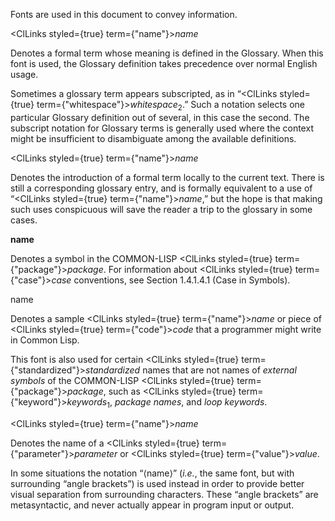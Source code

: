  



Fonts are used in this document to convey information. 



<ClLinks styled={true} term={"name"}><i>name</i></ClLinks> 



Denotes a formal term whose meaning is defined in the Glossary. When this font is used, the Glossary definition takes precedence over normal English usage. 



Sometimes a glossary term appears subscripted, as in “<ClLinks styled={true} term={"whitespace"}><i>whitespace</i></ClLinks><sub>2</sub>.” Such a notation selects one particular Glossary definition out of several, in this case the second. The subscript notation for Glossary terms is generally used where the context might be insufficient to disambiguate among the available definitions. 



<ClLinks styled={true} term={"name"}><i>name</i></ClLinks> 



Denotes the introduction of a formal term locally to the current text. There is still a corresponding glossary entry, and is formally equivalent to a use of “<ClLinks styled={true} term={"name"}><i>name</i></ClLinks>,” but the hope is that making such uses conspicuous will save the reader a trip to the glossary in some cases. 



**name** 



Denotes a symbol in the COMMON-LISP <ClLinks styled={true} term={"package"}><i>package</i></ClLinks>. For information about <ClLinks styled={true} term={"case"}><i>case</i></ClLinks> conventions, see Section 1.4.1.4.1 (Case in Symbols). 



name 



Denotes a sample <ClLinks styled={true} term={"name"}><i>name</i></ClLinks> or piece of <ClLinks styled={true} term={"code"}><i>code</i></ClLinks> that a programmer might write in Common Lisp. 



This font is also used for certain <ClLinks styled={true} term={"standardized"}><i>standardized</i></ClLinks> names that are not names of *external symbols* of the COMMON-LISP <ClLinks styled={true} term={"package"}><i>package</i></ClLinks>, such as <ClLinks styled={true} term={"keyword"}><i>keywords</i></ClLinks><sub>1</sub>, *package names*, and *loop keywords*. 



<ClLinks styled={true} term={"name"}><i>name</i></ClLinks> 



Denotes the name of a <ClLinks styled={true} term={"parameter"}><i>parameter</i></ClLinks> or <ClLinks styled={true} term={"value"}><i>value</i></ClLinks>. 



In some situations the notation “⟨name⟩” (*i.e.*, the same font, but with surrounding “angle brackets”) is used instead in order to provide better visual separation from surrounding characters. These “angle brackets” are metasyntactic, and never actually appear in program input or output.  







